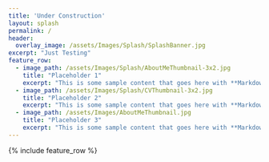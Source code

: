 ```yaml
---
title: 'Under Construction'
layout: splash
permalink: /
header:
  overlay_image: /assets/Images/Splash/SplashBanner.jpg
excerpt: "Just Testing"
feature_row:
  - image_path: /assets/Images/Splash/AboutMeThumbnail-3x2.jpg
    title: "Placeholder 1"
    excerpt: "This is some sample content that goes here with **Markdown** formatting."
  - image_path: /assets/Images/Splash/CVThumbnail-3x2.jpg
    title: "Placeholder 2"
    excerpt: "This is some sample content that goes here with **Markdown** formatting."
  - image_path: /assets/Images/AboutMeThumbnail.jpg
    title: "Placeholder 3"
    excerpt: "This is some sample content that goes here with **Markdown** formatting."
---
```

{% include feature_row %}
